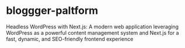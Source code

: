 # bloggger-paltform
Headless WordPress with Next.js: A modern web application leveraging WordPress as a powerful content management system and Next.js for a fast, dynamic, and SEO-friendly frontend experience
